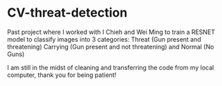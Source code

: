 # CV-threat-detection
Past project where I worked with I Chieh and Wei Ming to train a RESNET model to classify images into 3 categories: Threat (Gun present and threatening) Carrying (Gun present and not threatening) and Normal (No Guns)

I am still in the midst of cleaning and transferring the code from my local computer, thank you for being patient!
